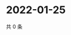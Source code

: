 # 2022-01-25

共 0 条

<!-- BEGIN WEIBO -->
<!-- 最后更新时间 Tue Jan 25 2022 09:53:58 GMT+0800 (China Standard Time) -->

<!-- END WEIBO -->

